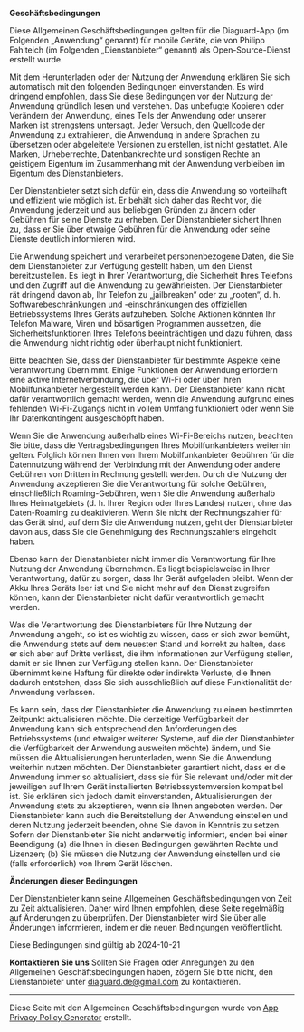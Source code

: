 **Geschäftsbedingungen**

Diese Allgemeinen Geschäftsbedingungen gelten für die Diaguard-App (im Folgenden „Anwendung“ genannt) für mobile Geräte, die von Philipp Fahlteich (im Folgenden „Dienstanbieter“ genannt) als Open-Source-Dienst erstellt wurde.

Mit dem Herunterladen oder der Nutzung der Anwendung erklären Sie sich automatisch mit den folgenden Bedingungen einverstanden. Es wird dringend empfohlen, dass Sie diese Bedingungen vor der Nutzung der Anwendung gründlich lesen und verstehen. Das unbefugte Kopieren oder Verändern der Anwendung, eines Teils der Anwendung oder unserer Marken ist strengstens untersagt. Jeder Versuch, den Quellcode der Anwendung zu extrahieren, die Anwendung in andere Sprachen zu übersetzen oder abgeleitete Versionen zu erstellen, ist nicht gestattet. Alle Marken, Urheberrechte, Datenbankrechte und sonstigen Rechte an geistigem Eigentum im Zusammenhang mit der Anwendung verbleiben im Eigentum des Dienstanbieters.

Der Dienstanbieter setzt sich dafür ein, dass die Anwendung so vorteilhaft und effizient wie möglich ist. Er behält sich daher das Recht vor, die Anwendung jederzeit und aus beliebigen Gründen zu ändern oder Gebühren für seine Dienste zu erheben. Der Dienstanbieter sichert Ihnen zu, dass er Sie über etwaige Gebühren für die Anwendung oder seine Dienste deutlich informieren wird.

Die Anwendung speichert und verarbeitet personenbezogene Daten, die Sie dem Dienstanbieter zur Verfügung gestellt haben, um den Dienst bereitzustellen. Es liegt in Ihrer Verantwortung, die Sicherheit Ihres Telefons und den Zugriff auf die Anwendung zu gewährleisten. Der Dienstanbieter rät dringend davon ab, Ihr Telefon zu „jailbreaken“ oder zu „rooten“, d. h. Softwarebeschränkungen und -einschränkungen des offiziellen Betriebssystems Ihres Geräts aufzuheben. Solche Aktionen könnten Ihr Telefon Malware, Viren und bösartigen Programmen aussetzen, die Sicherheitsfunktionen Ihres Telefons beeinträchtigen und dazu führen, dass die Anwendung nicht richtig oder überhaupt nicht funktioniert.

Bitte beachten Sie, dass der Dienstanbieter für bestimmte Aspekte keine Verantwortung übernimmt. Einige Funktionen der Anwendung erfordern eine aktive Internetverbindung, die über Wi-Fi oder über Ihren Mobilfunkanbieter hergestellt werden kann. Der Dienstanbieter kann nicht dafür verantwortlich gemacht werden, wenn die Anwendung aufgrund eines fehlenden Wi-Fi-Zugangs nicht in vollem Umfang funktioniert oder wenn Sie Ihr Datenkontingent ausgeschöpft haben.

Wenn Sie die Anwendung außerhalb eines Wi-Fi-Bereichs nutzen, beachten Sie bitte, dass die Vertragsbedingungen Ihres Mobilfunkanbieters weiterhin gelten. Folglich können Ihnen von Ihrem Mobilfunkanbieter Gebühren für die Datennutzung während der Verbindung mit der Anwendung oder andere Gebühren von Dritten in Rechnung gestellt werden. Durch die Nutzung der Anwendung akzeptieren Sie die Verantwortung für solche Gebühren, einschließlich Roaming-Gebühren, wenn Sie die Anwendung außerhalb Ihres Heimatgebiets (d. h. Ihrer Region oder Ihres Landes) nutzen, ohne das Daten-Roaming zu deaktivieren. Wenn Sie nicht der Rechnungszahler für das Gerät sind, auf dem Sie die Anwendung nutzen, geht der Dienstanbieter davon aus, dass Sie die Genehmigung des Rechnungszahlers eingeholt haben.

Ebenso kann der Dienstanbieter nicht immer die Verantwortung für Ihre Nutzung der Anwendung übernehmen. Es liegt beispielsweise in Ihrer Verantwortung, dafür zu sorgen, dass Ihr Gerät aufgeladen bleibt. Wenn der Akku Ihres Geräts leer ist und Sie nicht mehr auf den Dienst zugreifen können, kann der Dienstanbieter nicht dafür verantwortlich gemacht werden.

Was die Verantwortung des Dienstanbieters für Ihre Nutzung der Anwendung angeht, so ist es wichtig zu wissen, dass er sich zwar bemüht, die Anwendung stets auf dem neuesten Stand und korrekt zu halten, dass er sich aber auf Dritte verlässt, die ihm Informationen zur Verfügung stellen, damit er sie Ihnen zur Verfügung stellen kann. Der Dienstanbieter übernimmt keine Haftung für direkte oder indirekte Verluste, die Ihnen dadurch entstehen, dass Sie sich ausschließlich auf diese Funktionalität der Anwendung verlassen.

Es kann sein, dass der Dienstanbieter die Anwendung zu einem bestimmten Zeitpunkt aktualisieren möchte. Die derzeitige Verfügbarkeit der Anwendung kann sich entsprechend den Anforderungen des Betriebssystems (und etwaiger weiterer Systeme, auf die der Dienstanbieter die Verfügbarkeit der Anwendung ausweiten möchte) ändern, und Sie müssen die Aktualisierungen herunterladen, wenn Sie die Anwendung weiterhin nutzen möchten. Der Dienstanbieter garantiert nicht, dass er die Anwendung immer so aktualisiert, dass sie für Sie relevant und/oder mit der jeweiligen auf Ihrem Gerät installierten Betriebssystemversion kompatibel ist. Sie erklären sich jedoch damit einverstanden, Aktualisierungen der Anwendung stets zu akzeptieren, wenn sie Ihnen angeboten werden. Der Dienstanbieter kann auch die Bereitstellung der Anwendung einstellen und deren Nutzung jederzeit beenden, ohne Sie davon in Kenntnis zu setzen. Sofern der Dienstanbieter Sie nicht anderweitig informiert, enden bei einer Beendigung (a) die Ihnen in diesen Bedingungen gewährten Rechte und Lizenzen; (b) Sie müssen die Nutzung der Anwendung einstellen und sie (falls erforderlich) von Ihrem Gerät löschen.

**Änderungen dieser Bedingungen**

Der Dienstanbieter kann seine Allgemeinen Geschäftsbedingungen von Zeit zu Zeit aktualisieren. Daher wird Ihnen empfohlen, diese Seite regelmäßig auf Änderungen zu überprüfen. Der Dienstanbieter wird Sie über alle Änderungen informieren, indem er die neuen Bedingungen veröffentlicht.

Diese Bedingungen sind gültig ab 2024-10-21

**Kontaktieren Sie uns**
Sollten Sie Fragen oder Anregungen zu den Allgemeinen Geschäftsbedingungen haben, zögern Sie bitte nicht, den Dienstanbieter unter diaguard.de@gmail.com zu kontaktieren.

* * *

Diese Seite mit den Allgemeinen Geschäftsbedingungen wurde von [App Privacy Policy Generator](https://app-privacy-policy-generator.nisrulz.com/) erstellt.